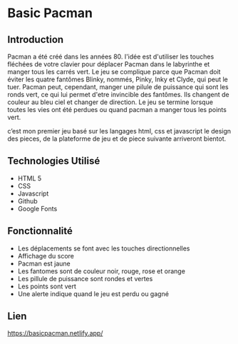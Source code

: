 # Basic Pacman

## Introduction

Pacman a été créé dans les années 80. l'idée est d'utiliser les touches fléchées de votre clavier pour déplacer Pacman dans le labyrinthe et manger tous les carrés vert. Le jeu se complique parce que Pacman doit éviter les quatre fantômes Blinky, nommés, Pinky, Inky et Clyde, qui peut le tuer. Pacman peut, cependant, manger une pilule de puissance qui sont les ronds vert, ce qui lui permet d'etre invincible des fantômes. Ils changent de couleur au bleu ciel et changer de direction. Le jeu se termine lorsque toutes les vies ont été perdues ou quand pacman a manger tous les points vert.

c’est mon premier jeu basé sur les langages html, css et javascript le design des pieces, de la plateforme de jeu et de piece suivante arriveront bientot.

## Technologies Utilisé

- HTML 5
- CSS
- Javascript
- Github
- Google Fonts

## Fonctionnalité

- Les déplacements se font avec les touches directionnelles
- Affichage du score
- Pacman est jaune
- Les fantomes sont de couleur noir, rouge, rose et orange
- Les pillule de puissance sont rondes et vertes
- Les points sont vert
- Une alerte indique quand le jeu est perdu ou gagné

## Lien

https://basicpacman.netlify.app/
